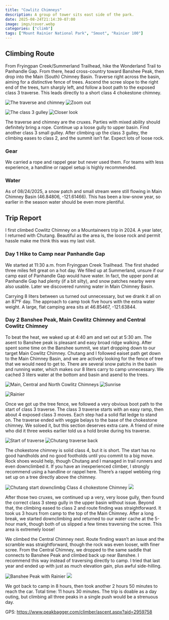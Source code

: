 ```yaml
---
title: "Cowlitz Chimneys"
description: A group of tower sits east side of the park.
date: 2025-08-24T21:14:39-07:00
image: imgs/cover.webp
categories: ["climb"]
tags: ["Mount Rainier National Park", "Smoot", "Rainier 100"]
---
```

## Climbing Route
From Fryingpan Creek/Summerland Trailhead, hike the Wonderland Trail to Panhandle Gap. From there, head cross-country toward Banshee Peak, then drop into the Main (South) Chimney Basin. Traverse right across the basin, aiming for a distinctive fence of trees. Ascend the scree slope to the right end of the trees, turn sharply left, and follow a boot path to the exposed class 3 traverse. This leads directly to a short class 4 chokestone chimney.

![The traverse and chimney](imgs/route1.webp) ![Zoom out](imgs/route2.webp) 

![The class 3 gulley](imgs/upper.webp) ![Closer look](imgs/upper2.webp)

The traverse and chimney are the cruxes. Parties with mixed ability should definitely bring a rope. Continue up a loose gully to upper basin. Find another class 3 small gulley. After climbing up the class 3 gulley, the climbing eases to class 2, and the summit isn’t far. Expect lots of loose rock.

### Gear
We carried a rope and rappel gear but never used them. For teams with less experience, a handline or rappel setup is highly recommended.
### Water
As of 08/24/2025, a snow patch and small stream were still flowing in Main Chimney Basin (46.84806, -121.61466). This has been a low-snow year, so earlier in the season water should be even more plentiful.
## Trip Report
I first climbed Cowlitz Chimney on a Mountaineers trip in 2024. A year later, I returned with Chutang. Beautiful as the area is, the loose rock and permit hassle make me think this was my last visit.

### Day 1 Hike to Camp near Panhandle Gap
We started at 11:30 a.m. from Fryingpan Creek Trailhead. The first shaded three miles felt great on a hot day. We filled up at Summerland, unsure if our camp east of Panhandle Gap would have water. In fact, the upper pond at Panhandle Gap had plenty (if a bit silty), and snow patches nearby were also usable. Later we discovered running water in Main Chimney Basin.

Carrying 8 liters between us turned out unnecessary, but we drank it all on an 87°F day. The approach to camp took five hours with the extra water weight. A large, flat camping area sits at 46.85467, -121.63844.

### Day 2 Banshee Peak, Main Cowlitz Chimney and Central Cowlitz Chimney
To beat the heat, we waked up at 4:40 am and set out at 5:30 am. The asent to Banshee peak is pleasant and easy broad ridge walking. After spent some time on the Banshee summit, we start dropping down to our target Main Cowlitz Chimney. Chutang and I followed eaiset path get down to the Main Chimney Basin, and we are actively looking for the fence of tree that we would need to get to. There are several snow patchs in the basin and running water, which makes our 8 liters carry to camp unnecessary. We cached 3 liters water at the bottom and basin and asend to the trees. 

![Main, Central and North Cowlitz Chimneys](imgs/chimneys.webp) ![Sunrise](imgs/sunrise.webp)  

![Rainier](imgs/rainier.webp)

Once we got up the tree fence, we followed a very obvious boot path to the start of class 3 traverse. The class 3 traverse starts with an easy ramp, then about 4 exposed class 3 moves. Each step had a solid flat ledge to stand on. The traverse ended with veggie belays to the base of the chokestone chimney. We soloed it, but this section deserves extra care. A friend of mine who did it three weeks earlier told us a hold broke during his traverse.

![Start of traverse](imgs/traverse2.webp) ![Chutang traverse back](imgs/traverse.webp)

The chokestone chimney is solid class 4, but it is short. The start has no good handholds and no good footholds until you commit to a big move. Rock shoes would help, though Chutang and I managed in trail runners and even downclimbed it. If you have an inexperienced climber, I strongly recommend using a handline or rappel here. There’s a rappel webbing ring set up on a tree directly above the chimney.

![Chutang start downclimbg Class 4 chokestone Chimney](imgs/chimney.webp) ![](imgs/chimney2.webp)

After those two cruxes, we continued up a very, very loose gully, then found the correct class 3 steep gully in the upper basin without issue. Beyond that, the climbing eased to class 2 and route finding was straightforward. It took us 3 hours from camp to the top of the Main Chimney. After a long break, we started downclimbing and returned to our water cache at the 5-hour mark, though both of us slipped a few times traversing the scree. This area is extremely loose!

We climbed the Central Chimney next. Route finding wasn’t an issue and the scramble was straightforward, though the rock was even looser, with finer scree. From the Central Chimney, we dropped to the same saddle that connects to Banshee Peak and climbed back up near Banshee. I recommend this way instead of traversing directly to camp. I tried that last year and ended up with just as much elevation gain, plus awful side-hilling.

![Banshee Peak with Rainier](imgs/banshee1.webp) ![](imgs/banshee2.webp)

We got back to camp in 8 hours, then took another 2 hours 50 minutes to reach the car. Total time: 11 hours 30 minutes. The trip is doable as a day outing, but climbing all three peaks in a single push would be a strenuous day.

GPS: https://www.peakbagger.com/climber/ascent.aspx?aid=2959758
